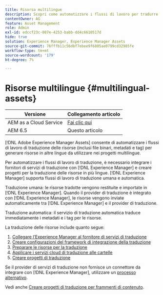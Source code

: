 ```yaml
---
title: Risorsa multilingue
description: Scopri come automatizzare i flussi di lavoro per tradurre le risorse, inclusi file binari, metadati e tag, in più lingue.
contentOwner: AG
feature: Asset Management
role: Admin
exl-id: edccf23c-087e-4253-babb-dd4c6610517d
hide: true
solution: Experience Manager, Experience Manager Assets
source-git-commit: 76fffb11c56dbf7ebee9f6805ae0799cd32985fe
workflow-type: tm+mt
source-wordcount: '179'
ht-degree: 7%

---
```


# Risorse multilingue {#multilingual-assets}

| Versione | Collegamento articolo |
| -------- | ---------------------------- |
| AEM as a Cloud Service | [Fai clic qui](https://experienceleague.adobe.com/docs/experience-manager-cloud-service/content/assets/admin/translate-assets.html?lang=it) |
| AEM 6.5 | Questo articolo |

[!DNL Adobe Experience Manager Assets] consente di automatizzare i flussi di lavoro di traduzione delle risorse (inclusi file binari, metadati e tag) per generare risorse in altre lingue da utilizzare nei progetti multilingue.

Per automatizzare i flussi di lavoro di traduzione, è necessario integrare i fornitori di servizi di traduzione con [!DNL Experience Manager] e creare progetti per la traduzione delle risorse in più lingue. [!DNL Experience Manager] supporta flussi di lavoro di traduzione umana e automatica.

Traduzione umana: le risorse tradotte vengono restituite e importate in [!DNL Experience Manager]. Quando il provider di traduzione è integrato con [!DNL Experience Manager], le risorse vengono inviate automaticamente tra [!DNL Experience Manager] e il provider di traduzione.

Traduzione automatica: il servizio di traduzione automatica traduce immediatamente i metadati e i tag per le risorse.

La traduzione delle risorse include quanto segue:

1. [Collegare l’Experience Manager al fornitore di servizi di traduzione](/help/sites-administering/tc-tic.md#connecting-to-a-translation-service-provider)
1. [Creare configurazioni del framework di integrazione della traduzione](/help/sites-administering/tc-tic.md)
1. [Preparare le risorse per la traduzione](preparing-assets-for-translation.md)
1. [Applicare i servizi cloud di traduzione alle cartelle](transition-cloud-services.md)
1. [Creare progetti di traduzione](translation-projects.md)

Se il provider di servizi di traduzione non fornisce un connettore da integrare con [!DNL Experience Manager], utilizzare un [processo alternativo](/help/sites-administering/tc-manage.md#exporting-a-translation-job).

Vedi anche [Creare progetti di traduzione per frammenti di contenuto](creating-translation-projects-for-content-fragments.md).

